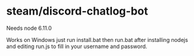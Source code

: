 # steam/discord-chatlog-bot

Needs node 6.11.0

Works on Windows just run install.bat then run.bat after installing nodejs and editing run.js to fill in your username and password.